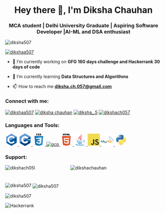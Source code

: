 <h1 align="center">Hey there 👋, I'm Diksha Chauhan</h1>
<h3 align="center">MCA student | Delhi University Graduate | Aspiring Software Developer |AI-ML and DSA enthusiast</h3>

<p align="left"> <img src="https://komarev.com/ghpvc/?username=diksha507&label=Profile%20views&color=0e75b6&style=flat" alt="diksha507" /> </p>

<p align="left"> <a href="https://twitter.com/dikshaa507" target="blank"><img src="https://img.shields.io/twitter/follow/dikshaa507?logo=twitter&style=for-the-badge" alt="dikshaa507" /></a> </p>

- 🔭 I’m currently working on **GFG 160 days challenge and Hackerrank 30 days of code**

- 🌱 I’m currently learning **Data Structures and Algorithms**

- 📫 How to reach me **diksha.ch.057@gmail.com**

<h3 align="left">Connect with me:</h3>
<p align="left">
<a href="https://twitter.com/dikshaa507" target="blank"><img align="center" src="https://raw.githubusercontent.com/rahuldkjain/github-profile-readme-generator/master/src/images/icons/Social/twitter.svg" alt="dikshaa507" height="30" width="40" /></a>
<a href="https://linkedin.com/in/diksha-chauhan-275044227" target="blank"><img align="center" src="https://raw.githubusercontent.com/rahuldkjain/github-profile-readme-generator/master/src/images/icons/Social/linked-in-alt.svg" alt="diksha chauhan" height="30" width="40" /></a>
<a href="https://instagram.com/diksha_.5" target="blank"><img align="center" src="https://raw.githubusercontent.com/rahuldkjain/github-profile-readme-generator/master/src/images/icons/Social/instagram.svg" alt="diksha_.5" height="30" width="40" /></a>
<a href="https://auth.geeksforgeeks.org/user/dikshach057" target="blank"><img align="center" src="https://raw.githubusercontent.com/rahuldkjain/github-profile-readme-generator/master/src/images/icons/Social/geeks-for-geeks.svg" alt="dikshach057" height="30" width="40" /></a>
</p>

<h3 align="left">Languages and Tools:</h3>
<p align="left"> <a href="https://www.cprogramming.com/" target="_blank" rel="noreferrer"> <img src="https://raw.githubusercontent.com/devicons/devicon/master/icons/c/c-original.svg" alt="c" width="40" height="40"/> </a> <a href="https://www.w3schools.com/cpp/" target="_blank" rel="noreferrer"> <img src="https://raw.githubusercontent.com/devicons/devicon/master/icons/cplusplus/cplusplus-original.svg" alt="cplusplus" width="40" height="40"/> </a> <a href="https://www.w3schools.com/css/" target="_blank" rel="noreferrer"> <img src="https://raw.githubusercontent.com/devicons/devicon/master/icons/css3/css3-original-wordmark.svg" alt="css3" width="40" height="40"/> </a> <a href="https://cloud.google.com" target="_blank" rel="noreferrer"> <img src="https://www.vectorlogo.zone/logos/google_cloud/google_cloud-icon.svg" alt="gcp" width="40" height="40"/> </a> <a href="https://www.w3.org/html/" target="_blank" rel="noreferrer"> <img src="https://raw.githubusercontent.com/devicons/devicon/master/icons/html5/html5-original-wordmark.svg" alt="html5" width="40" height="40"/> </a> <a href="https://www.java.com" target="_blank" rel="noreferrer"> <img src="https://raw.githubusercontent.com/devicons/devicon/master/icons/java/java-original.svg" alt="java" width="40" height="40"/> </a> <a href="https://developer.mozilla.org/en-US/docs/Web/JavaScript" target="_blank" rel="noreferrer"> <img src="https://raw.githubusercontent.com/devicons/devicon/master/icons/javascript/javascript-original.svg" alt="javascript" width="40" height="40"/> </a> <a href="https://www.mysql.com/" target="_blank" rel="noreferrer"> <img src="https://raw.githubusercontent.com/devicons/devicon/master/icons/mysql/mysql-original-wordmark.svg" alt="mysql" width="40" height="40"/> </a> <a href="https://www.python.org" target="_blank" rel="noreferrer"> <img src="https://raw.githubusercontent.com/devicons/devicon/master/icons/python/python-original.svg" alt="python" width="40" height="40"/> </a> </p>

<h3 align="left">Support:</h3>
<p><a href="https://www.buymeacoffee.com/dikshach05l"> <img align="left" src="https://cdn.buymeacoffee.com/buttons/v2/default-yellow.png" height="50" width="210" alt="dikshach05l" /></a><a href="https://ko-fi.com/dikshachauhan"> <img align="left" src="https://cdn.ko-fi.com/cdn/kofi3.png?v=3" height="50" width="210" alt="dikshachauhan" /></a></p><br><br>

<h3 align="left">     </h3>

<p><img align="left" src="https://github-readme-stats.vercel.app/api/top-langs?username=diksha507&show_icons=true&locale=en&layout=compact" alt="diksha507" /></p>

<p>&nbsp;<img align="center" src="https://github-readme-stats.vercel.app/api?username=diksha507&show_icons=true&locale=en" alt="diksha507" /></p>

<p><img align="center" src="https://github-readme-streak-stats.herokuapp.com/?user=diksha507&" alt="diksha507" /></p>


![Hackerrank](https://img.shields.io/badge/-Hackerrank-2EC866?style=for-the-badge&logo=HackerRank&logoColor=white)
